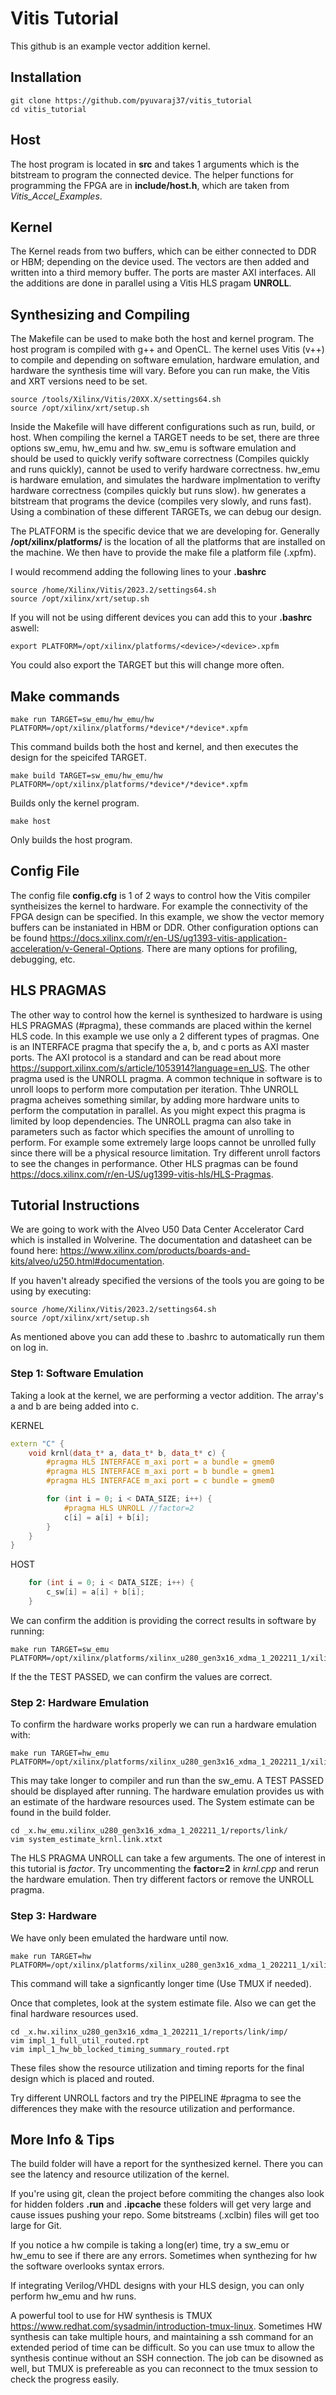 # Vitis Tutorial

This github is an example vector addition kernel.

## Installation 

```
git clone https://github.com/pyuvaraj37/vitis_tutorial
cd vitis_tutorial
```

## Host 

The host program is located in **src** and takes 1 arguments which is the bitstream to program the connected device. The helper functions for programming the FPGA are in **include/host.h**, which are taken from *Vitis_Accel_Examples*. 

## Kernel 

The Kernel reads from two buffers, which can be either connected to DDR or HBM; depending on the device used. The vectors are then added and written into a third memory buffer. The ports are master AXI interfaces. All the additions are done in parallel using a Vitis HLS pragam **UNROLL**. 

## Synthesizing and Compiling

The Makefile can be used to make both the host and kernel program. The host program is compiled with g++ and OpenCL. The kernel uses Vitis (v++) to compile and depending on software emulation, hardware emulation, and hardware the synthesis time will vary. Before you can run make, the Vitis and XRT versions need to be set.

```
source /tools/Xilinx/Vitis/20XX.X/settings64.sh
source /opt/xilinx/xrt/setup.sh
```

Inside the Makefile will have different configurations such as run, build, or host. When compiling the kernel a TARGET needs to be set, there are three options sw_emu, hw_emu and hw. sw_emu is software emulation and should be used to quickly verify software correctness (Compiles quickly and runs quickly), cannot be used to verify hardware correctness. hw_emu is hardware emulation, and simulates the hardware implmentation to verifty hardware correctness (compiles quickly but runs slow). hw generates a bitstream that programs the device (compiles very slowly, and runs fast). Using a combination of these different TARGETs, we can debug our design. 

The PLATFORM is the specific device that we are developing for. Generally **/opt/xilinx/platforms/** is the location of all the platforms that are installed on the machine. We then have to provide the make file a platform file (.xpfm). 

I would recommend adding the following lines to your **.bashrc**

```
source /home/Xilinx/Vitis/2023.2/settings64.sh
source /opt/xilinx/xrt/setup.sh
```

If you will not be using different devices you can add this to your **.bashrc** aswell: 

```
export PLATFORM=/opt/xilinx/platforms/<device>/<device>.xpfm
```


You could also export the TARGET but this will change more often. 

## Make commands

```
make run TARGET=sw_emu/hw_emu/hw PLATFORM=/opt/xilinx/platforms/*device*/*device*.xpfm
```

This command builds both the host and kernel, and then executes the design for the speicifed TARGET. 

```
make build TARGET=sw_emu/hw_emu/hw PLATFORM=/opt/xilinx/platforms/*device*/*device*.xpfm
```
Builds only the kernel program. 

```
make host 
```

Only builds the host program. 

## Config File 
The config file **config.cfg** is 1 of 2 ways to control how the Vitis compiler syntheisizes the kernel to hardware. For example the connectivity of the FPGA design can be specified. In this example, we show the vector memory buffers can be instaniated in HBM or DDR. Other configuration options can be found https://docs.xilinx.com/r/en-US/ug1393-vitis-application-acceleration/v-General-Options. There are many options for profiling, debugging, etc. 

## HLS PRAGMAS 
The other way to control how the kernel is synthesized to hardware is using HLS PRAGMAS (#pragma), these commands are placed within the kernel HLS code. In this example we use only a 2 different types of pragmas. One is an INTERFACE pragma that specify the a, b, and c ports as AXI master ports. The AXI protocol is a standard and can be read about more https://support.xilinx.com/s/article/1053914?language=en_US. The other pragma used is the UNROLL pragma. A common technique in software is to unroll loops to perform more computation per iteration. Thhe UNROLL pragma acheives something similar, by adding more hardware units to perform the computation in parallel. As you might expect this pragma is limited by loop dependencies. The UNROLL pragma can also take in parameters such as factor which specifies the amount of unrolling to perform. For example some extremely large loops cannot be unrolled fully since there will be a physical resource limitation. Try different unroll factors to see the changes in performance. Other HLS pragmas can be found https://docs.xilinx.com/r/en-US/ug1399-vitis-hls/HLS-Pragmas. 

## Tutorial Instructions

We are going to work with the Alveo U50 Data Center Accelerator Card which is installed in Wolverine. The documentation and datasheet can be found here: https://www.xilinx.com/products/boards-and-kits/alveo/u250.html#documentation. 

If you haven't already specified the versions of the tools you are going to be using by executing: 
```
source /home/Xilinx/Vitis/2023.2/settings64.sh
source /opt/xilinx/xrt/setup.sh
```
As mentioned above you can add these to .bashrc to automatically run them on log in. 

### Step 1: Software Emulation

Taking a look at the kernel, we are performing a vector addition. The array's a and b are being added into c.

KERNEL
```C++
extern "C" {
    void krnl(data_t* a, data_t* b, data_t* c) {
        #pragma HLS INTERFACE m_axi port = a bundle = gmem0
        #pragma HLS INTERFACE m_axi port = b bundle = gmem1
        #pragma HLS INTERFACE m_axi port = c bundle = gmem0

        for (int i = 0; i < DATA_SIZE; i++) {
            #pragma HLS UNROLL //factor=2
            c[i] = a[i] + b[i];
        }
    }
}
```
HOST
```C++
    for (int i = 0; i < DATA_SIZE; i++) {
        c_sw[i] = a[i] + b[i];
    }
```
We can confirm the addition is providing the correct results in software by running: 
```
make run TARGET=sw_emu PLATFORM=/opt/xilinx/platforms/xilinx_u280_gen3x16_xdma_1_202211_1/xilinx_u280_gen3x16_xdma_1_202211_1.xpfm
```
If the the TEST PASSED, we can confirm the values are correct. 

### Step 2: Hardware Emulation
To confirm the hardware works properly we can run a hardware emulation with: 
```
make run TARGET=hw_emu PLATFORM=/opt/xilinx/platforms/xilinx_u280_gen3x16_xdma_1_202211_1/xilinx_u280_gen3x16_xdma_1_202211_1.xpfm
```
This may take longer to compiler and run than the sw_emu. A TEST PASSED should be displayed after running. The hardware emulation provides us with an estimate of the hardware resources used. The System estimate can be found in the build folder. 

```
cd _x.hw_emu.xilinx_u280_gen3x16_xdma_1_202211_1/reports/link/
vim system_estimate_krnl.link.xtxt
```

The HLS PRAGMA UNROLL can take a few arguments. The one of interest in this tutorial is *factor*. Try uncommenting the **factor=2** in *krnl.cpp* and rerun the hardware emulation. Then try different factors or remove the UNROLL pragma. 

### Step 3: Hardware 
We have only been emulated the hardware until now. 
```
make run TARGET=hw PLATFORM=/opt/xilinx/platforms/xilinx_u280_gen3x16_xdma_1_202211_1/xilinx_u280_gen3x16_xdma_1_202211_1.xpfm
```
This command will take a signficantly longer time (Use TMUX if needed). 

Once that completes, look at the system estimate file. Also we can get the final hardware resources used. 

```
cd _x.hw.xilinx_u280_gen3x16_xdma_1_202211_1/reports/link/imp/
vim impl_1_full_util_routed.rpt
vim impl_1_hw_bb_locked_timing_summary_routed.rpt
```

These files show the resource utilization and timing reports for the final design which is placed and routed. 

Try different UNROLL factors and try the PIPELINE #pragma to see the differences they make with the resource utilization and performance. 

## More Info & Tips

The build folder will have a report for the synthesized kernel. There you can see the latency and resource utilization of the kernel. 

If you're using git, clean the project before commiting the changes also look for hidden folders **.run** and **.ipcache** these folders will get very large and cause issues pushing your repo. Some bitstreams (.xclbin) files will get too large for Git. 

If you notice a hw compile is taking a long(er) time, try a sw_emu or hw_emu to see if there are any errors. Sometimes when synthezing for hw the software overlooks syntax errors. 

If integrating Verilog/VHDL designs with your HLS design, you can only perform hw_emu and hw runs. 

A powerful tool to use for HW synthesis is TMUX https://www.redhat.com/sysadmin/introduction-tmux-linux. Sometimes HW synthesis can take multiple hours, and maintaining a ssh command for an extended period of time can be difficult. So you can use tmux 
to allow the synthesis continue without an SSH connection. The job can be disowned as well, but TMUX is prefereable as you can reconnect to the tmux session to check the progress easily.  
